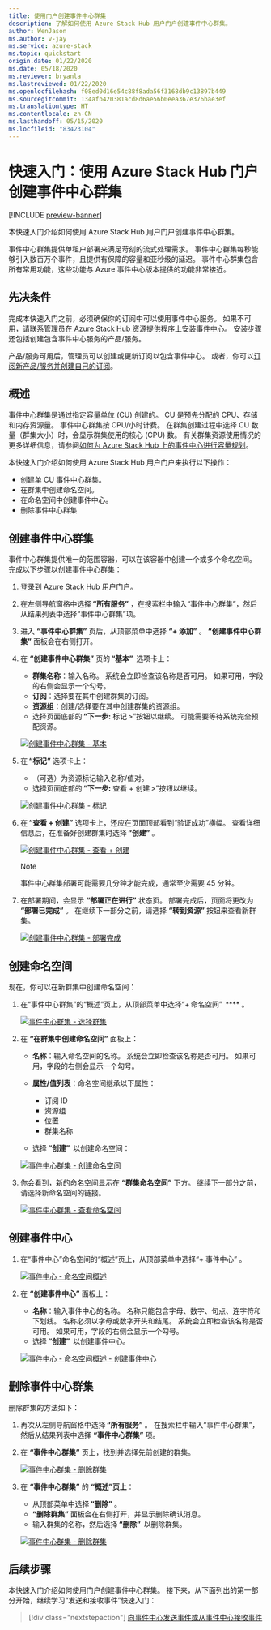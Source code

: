 ```yaml
---
title: 使用门户创建事件中心群集
description: 了解如何使用 Azure Stack Hub 用户门户创建事件中心群集。
author: WenJason
ms.author: v-jay
ms.service: azure-stack
ms.topic: quickstart
origin.date: 01/22/2020
ms.date: 05/18/2020
ms.reviewer: bryanla
ms.lastreviewed: 01/22/2020
ms.openlocfilehash: f08ed0d16e54c88f8ada56f3168db9c13897b449
ms.sourcegitcommit: 134afb420381acd8d6ae56b0eea367e376bae3ef
ms.translationtype: HT
ms.contentlocale: zh-CN
ms.lasthandoff: 05/15/2020
ms.locfileid: "83423104"
---
```

# <a name="quickstart-create-an-event-hubs-cluster-using-the-azure-stack-hub-portal"></a>快速入门：使用 Azure Stack Hub 门户创建事件中心群集

[!INCLUDE [preview-banner](../includes/event-hubs-preview.md)]

本快速入门介绍如何使用 Azure Stack Hub 用户门户创建事件中心群集。 

事件中心群集提供单租户部署来满足苛刻的流式处理需求。 事件中心群集每秒能够引入数百万个事件，且提供有保障的容量和亚秒级的延迟。 事件中心群集包含所有常用功能，这些功能与 Azure 事件中心版本提供的功能非常接近。

## <a name="prerequisites"></a>先决条件

完成本快速入门之前，必须确保你的订阅中可以使用事件中心服务。 如果不可用，请联系管理员[在 Azure Stack Hub 资源提供程序上安装事件中心](../operator/event-hubs-rp-overview.md)。 安装步骤还包括创建包含事件中心服务的产品/服务。 

产品/服务可用后，管理员可以创建或更新订阅以包含事件中心。 或者，你可以[订阅新产品/服务并创建自己的订阅](azure-stack-subscribe-services.md)。

## <a name="overview"></a>概述

事件中心群集是通过指定容量单位 (CU) 创建的。 CU 是预先分配的 CPU、存储和内存资源量。 事件中心群集按 CPU/小时计费。 在群集创建过程中选择 CU 数量（群集大小）时，会显示群集使用的核心 (CPU) 数。 有关群集资源使用情况的更多详细信息，请参阅[如何为 Azure Stack Hub 上的事件中心进行容量规划](../operator/event-hubs-rp-capacity-planning.md)。 

本快速入门介绍如何使用 Azure Stack Hub 用户门户来执行以下操作：
- 创建单 CU 事件中心群集。
- 在群集中创建命名空间。
- 在命名空间中创建事件中心。
- 删除事件中心群集

## <a name="create-an-event-hubs-cluster"></a>创建事件中心群集

事件中心群集提供唯一的范围容器，可以在该容器中创建一个或多个命名空间。 完成以下步骤以创建事件中心群集： 

1. 登录到 Azure Stack Hub 用户门户。
2. 在左侧导航窗格中选择 **“所有服务”** ，在搜索栏中输入“事件中心群集”，然后从结果列表中选择“事件中心群集”项。
3. 进入 **“事件中心群集”** 页后，从顶部菜单中选择 **“+ 添加”** 。 **“创建事件中心群集”** 面板会在右侧打开。
4. 在 **“创建事件中心群集”** 页的 **“基本”**  选项卡上：  
   - **群集名称**：输入名称。 系统会立即检查该名称是否可用。 如果可用，字段的右侧会显示一个勾号。 
   - **订阅**：选择要在其中创建群集的订阅。 
   - **资源组**：创建/选择要在其中创建群集的资源组。 
   - 选择页面底部的 **“下一步:** 标记 >”按钮以继续。 可能需要等待系统完全预配资源。 

   [![创建事件中心群集 - 基本](media/event-hubs-quickstart-cluster-portal/1-create-cluster-basics.png)](media/event-hubs-quickstart-cluster-portal/1-create-cluster-basics.png#lightbox)

5. 在 **“标记”** 选项卡上： 
   - （可选）为资源标记输入名称/值对。  
   - 选择页面底部的 **“下一步:** 查看 + 创建 >”按钮以继续。 

   [![创建事件中心群集 - 标记](media/event-hubs-quickstart-cluster-portal/1-create-cluster-tags.png)](media/event-hubs-quickstart-cluster-portal/1-create-cluster-tags.png#lightbox)

6. 在 **“查看 + 创建”** 选项卡上，还应在页面顶部看到“验证成功”横幅。 查看详细信息后，在准备好创建群集时选择 **“创建”** 。 

   [![创建事件中心群集 - 查看 + 创建](media/event-hubs-quickstart-cluster-portal/1-create-cluster-review.png)](media/event-hubs-quickstart-cluster-portal/1-create-cluster-review.png#lightbox)

   >[!NOTE]
   > 事件中心群集部署可能需要几分钟才能完成，通常至少需要 45 分钟。

7. 在部署期间，会显示 **“部署正在进行”** 状态页。 部署完成后，页面将更改为 **“部署已完成”** 。 在继续下一部分之前，请选择 **“转到资源”** 按钮来查看新群集。

   [![创建事件中心群集 - 部署完成](media/event-hubs-quickstart-cluster-portal/1-deployment-complete.png)](media/event-hubs-quickstart-cluster-portal/1-deployment-complete.png#lightbox)


## <a name="create-a-namespace"></a>创建命名空间

现在，你可以在新群集中创建命名空间：

1. 在“事件中心群集”的“概述”页上，从顶部菜单中选择“+ 命名空间”  **** 。 

   [![事件中心群集 - 选择群集](media/event-hubs-quickstart-cluster-portal/2-view-cluster.png)](media/event-hubs-quickstart-cluster-portal/2-view-cluster.png#lightbox)

2. 在 **“在群集中创建命名空间”** 面板上：

   - **名称**：输入命名空间的名称。 系统会立即检查该名称是否可用。 如果可用，字段的右侧会显示一个勾号。 
   - **属性/值列表**：命名空间继承以下属性： 
     - 订阅 ID 
     - 资源组 
     - 位置 
     - 群集名称 

   - 选择 **“创建”**  以创建命名空间：

   [![事件中心群集 - 创建命名空间](media/event-hubs-quickstart-cluster-portal/2-view-cluster-create-namespace.png)](media/event-hubs-quickstart-cluster-portal/2-view-cluster-create-namespace.png#lightbox)

3. 你会看到，新的命名空间显示在 **“群集命名空间”** 下方。 继续下一部分之前，请选择新命名空间的链接。 

   [![事件中心群集 - 查看命名空间](media/event-hubs-quickstart-cluster-portal/2-view-cluster-with-namespace.png)](media/event-hubs-quickstart-cluster-portal/2-view-cluster-with-namespace.png#lightbox)

## <a name="create-an-event-hub"></a>创建事件中心

1. 在“事件中心”命名空间的“概述”页上，从顶部菜单中选择“+ 事件中心”  。  

   [![事件中心 - 命名空间概述](media/event-hubs-quickstart-cluster-portal/3-event-hubs-namespace-overview.png)](media/event-hubs-quickstart-cluster-portal/3-event-hubs-namespace-overview.png#lightbox)

2. 在 **“创建事件中心”** 面板上：
   - **名称**：输入事件中心的名称。 名称只能包含字母、数字、句点、连字符和下划线。 名称必须以字母或数字开头和结尾。 系统会立即检查该名称是否可用。 如果可用，字段的右侧会显示一个勾号。
   - 选择 **“创建”**  以创建事件中心。

   [![事件中心 - 命名空间概述 - 创建事件中心](media/event-hubs-quickstart-cluster-portal/3-event-hubs-namespace-overview-create-event-hub.png)](media/event-hubs-quickstart-cluster-portal/3-event-hubs-namespace-overview-create-event-hub.png#lightbox)

## <a name="delete-an-event-hubs-cluster"></a>删除事件中心群集

删除群集的方法如下：

1. 再次从左侧导航窗格中选择 **“所有服务”** 。 在搜索栏中输入“事件中心群集”，然后从结果列表中选择 **“事件中心群集”** 项。
2. 在 **“事件中心群集”** 页上，找到并选择先前创建的群集。

   [![事件中心群集 - 删除群集](media/event-hubs-quickstart-cluster-portal/4-delete-cluster-clusters.png)](media/event-hubs-quickstart-cluster-portal/4-delete-cluster-clusters.png#lightbox)

3. 在 **“事件中心群集”** 的 **“概述”页上**：
   - 从顶部菜单中选择 **“删除”** 。  
   - **“删除群集”** 面板会在右侧打开，并显示删除确认消息。 
   - 输入群集的名称，然后选择 **“删除”**  以删除群集。 

   [![事件中心群集 - 删除群集](media/event-hubs-quickstart-cluster-portal/4-delete-cluster-delete.png)](media/event-hubs-quickstart-cluster-portal/4-delete-cluster-delete.png#lightbox)

## <a name="next-steps"></a>后续步骤

本快速入门介绍如何使用门户创建事件中心群集。 接下来，从下面列出的第一部分开始，继续学习“发送和接收事件”快速入门：  

> [!div class="nextstepaction"]
> [向事件中心发送事件或从事件中心接收事件](/event-hubs/get-started-dotnet-standard-send-v2)
